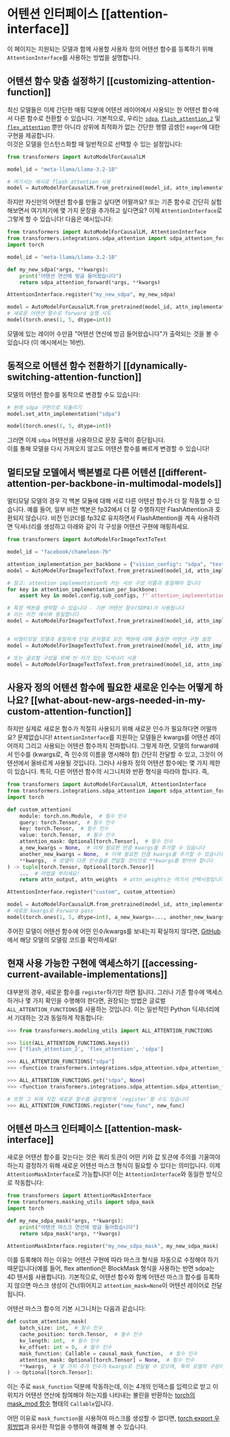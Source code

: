 <!--Copyright 2025 The HuggingFace Team. All rights reserved.

Licensed under the Apache License, Version 2.0 (the "License"); you may not use this file except in compliance with
the License. You may obtain a copy of the License at

http://www.apache.org/licenses/LICENSE-2.0

Unless required by applicable law or agreed to in writing, software distributed under the License is distributed on
an "AS IS" BASIS, WITHOUT WARRANTIES OR CONDITIONS OF ANY KIND, either express or implied. See the License for the

⚠️ Note that this file is in Markdown but contain specific syntax for our doc-builder (similar to MDX) that may not be
rendered properly in your Markdown viewer.

-->

# 어텐션 인터페이스 [[attention-interface]]

이 페이지는 지원되는 모델과 함께 사용할 사용자 정의 어텐션 함수를 등록하기 위해 `AttentionInterface`를 사용하는 방법을 설명합니다.

## 어텐션 함수 맞춤 설정하기 [[customizing-attention-function]]

최신 모델들은 이제 간단한 매핑 덕분에 어텐션 레이어에서 사용되는 한 어텐션 함수에서 다른 함수로 전환할 수 있습니다.
기본적으로, 우리는 [`sdpa`](https://pytorch.org/docs/stable/generated/torch.nn.functional.scaled_dot_product_attention.html),
[`flash_attention_2`](https://github.com/Dao-AILab/flash-attention) 및 [`flex_attention`](https://pytorch.org/docs/stable/nn.attention.flex_attention.html#module-torch.nn.attention.flex_attention)
뿐만 아니라 상위에 최적화가 없는 간단한 행렬 곱셈인 `eager`에 대한 구현을 제공합니다.  
이것은 모델을 인스턴스화할 때 일반적으로 선택할 수 있는 설정입니다:

```python
from transformers import AutoModelForCausalLM

model_id = "meta-llama/Llama-3.2-1B"

# 여기서는 예시로 flash attention 사용
model = AutoModelForCausalLM.from_pretrained(model_id, attn_implementation="flash_attention_2")
```

하지만 자신만의 어텐션 함수를 만들고 싶다면 어떨까요? 또는 기존 함수로 간단히 실험해보면서 여기저기에 몇 가지 문장을 추가하고 싶다면요? 이제 `AttentionInterface`로 그렇게 할 수 있습니다! 다음은 예시입니다:

```python
from transformers import AutoModelForCausalLM, AttentionInterface
from transformers.integrations.sdpa_attention import sdpa_attention_forward
import torch

model_id = "meta-llama/Llama-3.2-1B"

def my_new_sdpa(*args, **kwargs):
    print("어텐션 연산에 방금 들어왔습니다")
    return sdpa_attention_forward(*args, **kwargs)

AttentionInterface.register("my_new_sdpa", my_new_sdpa)

model = AutoModelForCausalLM.from_pretrained(model_id, attn_implementation="my_new_sdpa")
# 새로운 어텐션 함수로 forward 실행 시도
model(torch.ones(1, 5, dtype=int))
```

모델에 있는 레이어 수만큼 "어텐션 연산에 방금 들어왔습니다"가 출력되는 것을 볼 수 있습니다 (이 예시에서는 16번).

## 동적으로 어텐션 함수 전환하기 [[dynamically-switching-attention-function]]

모델의 어텐션 함수를 동적으로 변경할 수도 있습니다:

```python
# 원래 sdpa 구현으로 되돌리기
model.set_attn_implementation("sdpa")

model(torch.ones(1, 5, dtype=int))
```

그러면 이제 `sdpa` 어텐션을 사용하므로 문장 출력이 중단됩니다.  
이를 통해 모델을 다시 가져오지 않고도 어텐션 함수를 빠르게 변경할 수 있습니다!

## 멀티모달 모델에서 백본별로 다른 어텐션 [[different-attention-per-backbone-in-multimodal-models]]

멀티모달 모델의 경우 각 백본 모듈에 대해 서로 다른 어텐션 함수가 더 잘 작동할 수 있습니다. 예를 들어, 일부 비전 백본은 fp32에서 더 잘 수행하지만 FlashAttention과 호환되지 않습니다. 비전 인코더를 fp32로 유지하면서 FlashAttention을 계속 사용하려면 딕셔너리를 생성하고 아래와 같이 각 구성을 어텐션 구현에 매핑하세요.

```python
from transformers import AutoModelForImageTextToText

model_id = "facebook/chameleon-7b"

attention_implementation_per_backbone = {"vision_config": "sdpa", "text_config": "flash_attention_2"}
model = AutoModelForImageTextToText.from_pretrained(model_id, attn_implementation=attention_implementation_per_backbone)

# 참고: attention implementation의 키는 서브 구성 이름과 동일해야 합니다
for key in attention_implementation_per_backbone:
    assert key in model.config.sub_configs, f"`attention_implementation`에서 유효하지 않은 키"

# 특정 백본을 생략할 수 있습니다 - 기본 어텐션 함수(SDPA)가 사용됩니다
# 이는 이전 예시와 동일합니다
model = AutoModelForImageTextToText.from_pretrained(model_id, attn_implementation={"text_config": "flash_attention_2"})


# 비멀티모달 모델과 동일하게 단일 문자열로 모든 백본에 대해 동일한 어텐션 구현 설정
model = AutoModelForImageTextToText.from_pretrained(model_id, attn_implementation="eager")

# 또는 글로벌 구성을 위해 빈 키가 있는 딕셔너리 사용
model = AutoModelForImageTextToText.from_pretrained(model_id, attn_implementation={"": "eager"})
```

## 사용자 정의 어텐션 함수에 필요한 새로운 인수는 어떻게 하나요? [[what-about-new-args-needed-in-my-custom-attention-function]]

하지만 실제로 새로운 함수가 적절히 사용되기 위해 새로운 인수가 필요하다면 어떨까요? 문제없습니다! `AttentionInterface`를 지원하는 모델들은 kwargs를 어텐션 레이어까지 그리고 사용되는 어텐션 함수까지 전파합니다. 그렇게 하면, 모델의 forward에서 인수를 (kwargs로, 즉 인수의 이름을 명시해야 함) 간단히 전달할 수 있고, 그것이 어텐션에서 올바르게 사용될 것입니다. 그러나 사용자 정의 어텐션 함수에는 몇 가지 제한이 있습니다. 특히, 다른 어텐션 함수의 시그니처와 반환 형식을 따라야 합니다. 즉,

```python
from transformers import AutoModelForCausalLM, AttentionInterface
from transformers.integrations.sdpa_attention import sdpa_attention_forward
import torch

def custom_attention(
    module: torch.nn.Module,  # 필수 인수
    query: torch.Tensor,  # 필수 인수
    key: torch.Tensor,  # 필수 인수
    value: torch.Tensor,  # 필수 인수
    attention_mask: Optional[torch.Tensor],  # 필수 인수
    a_new_kwargs = None,  # 이제 필요한 만큼 kwargs를 추가할 수 있습니다
    another_new_kwargs = None,  # 이제 필요한 만큼 kwargs를 추가할 수 있습니다
    **kwargs,  # 모델이 다른 인수들을 전달할 것이므로 **kwargs를 받아야 합니다
) -> tuple[torch.Tensor, Optional[torch.Tensor]]
    ...  # 마법을 부리세요!
    return attn_output, attn_weights  # attn_weights는 여기서 선택사항입니다

AttentionInterface.register("custom", custom_attention)

model = AutoModelForCausalLM.from_pretrained(model_id, attn_implementation="custom")
# 새로운 kwargs로 Forward pass
model(torch.ones(1, 5, dtype=int), a_new_kwargs=..., another_new_kwargs=...)
```

주어진 모델이 어텐션 함수에 어떤 인수/kwargs를 보내는지 확실하지 않다면, [GitHub](https://github.com/huggingface/transformers/tree/main/src/transformers/models)에서 해당 모델의 모델링 코드를 확인하세요!

## 현재 사용 가능한 구현에 액세스하기 [[accessing-current-available-implementations]]

대부분의 경우, 새로운 함수를 `register`하기만 하면 됩니다. 그러나 기존 함수에 액세스하거나 몇 가지 확인을 수행해야 한다면, 권장되는 방법은 글로벌 `ALL_ATTENTION_FUNCTIONS`를 사용하는 것입니다. 이는 일반적인 Python 딕셔너리에서 기대하는 것과 동일하게 작동합니다:

```python
>>> from transformers.modeling_utils import ALL_ATTENTION_FUNCTIONS

>>> list(ALL_ATTENTION_FUNCTIONS.keys())
>>> ['flash_attention_2', 'flex_attention', 'sdpa']

>>> ALL_ATTENTION_FUNCTIONS["sdpa"]
>>> <function transformers.integrations.sdpa_attention.sdpa_attention_forward>

>>> ALL_ATTENTION_FUNCTIONS.get("sdpa", None)
>>> <function transformers.integrations.sdpa_attention.sdpa_attention_forward>

# 또한 그 위에 직접 새로운 함수를 글로벌하게 `register`할 수도 있습니다
>>> ALL_ATTENTION_FUNCTIONS.register("new_func", new_func)
```

## 어텐션 마스크 인터페이스 [[attention-mask-interface]]

새로운 어텐션 함수를 갖는다는 것은 쿼리 토큰이 어떤 키와 값 토큰에 주의를 기울여야 하는지 결정하기 위해 새로운 어텐션 마스크 형식이 필요할 수 있다는 의미입니다. 이제 `AttentionMaskInterface`로 가능합니다! 이는 `AttentionInterface`와 동일한 방식으로 작동합니다:

```python
from transformers import AttentionMaskInterface
from transformers.masking_utils import sdpa_mask
import torch

def my_new_sdpa_mask(*args, **kwargs):
    print("어텐션 마스크 연산에 방금 들어왔습니다")
    return sdpa_mask(*args, **kwargs)

AttentionMaskInterface.register("my_new_sdpa_mask", my_new_sdpa_mask)
```

이를 등록해야 하는 이유는 어텐션 구현에 따라 마스크 형식을 자동으로 수정해야 하기 때문입니다(예를 들어, flex attention은 BlockMask 형식을 사용하는 반면 sdpa는 4D 텐서를 사용합니다).
기본적으로, 어텐션 함수와 함께 어텐션 마스크 함수를 등록하지 않으면 마스크 생성이 건너뛰어지고
`attention_mask=None`이 어텐션 레이어로 전달됩니다.

어텐션 마스크 함수의 기본 시그니처는 다음과 같습니다:

```python
def custom_attention_mask(
    batch_size: int,  # 필수 인수
    cache_position: torch.Tensor,  # 필수 인수
    kv_length: int,  # 필수 인수
    kv_offset: int = 0,  # 필수 인수
    mask_function: Callable = causal_mask_function,  # 필수 인수
    attention_mask: Optional[torch.Tensor] = None,  # 필수 인수
    **kwargs,  # 몇 가지 추가 인수가 kwargs로 전달될 수 있으며, 특히 모델의 구성이 항상 전달됩니다
) -> Optional[torch.Tensor]:
```

이는 주로 `mask_function` 덕분에 작동하는데, 이는 4개의 인덱스를 입력으로 받고 이 위치가 어텐션 연산에 참여해야 하는지를 나타내는 불린을 반환하는 [torch의 mask_mod 함수](https://pytorch.org/blog/flexattention/) 형태의 `Callable`입니다.

어떤 이유로 `mask_function`을 사용하여 마스크를 생성할 수 없다면, [torch export 우회방법](https://github.com/huggingface/transformers/blob/main/src/transformers/integrations/executorch.py)과 유사한 작업을 수행하여 해결해 볼 수 있습니다.
